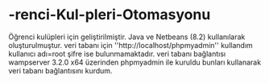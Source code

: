 # -renci-Kul-pleri-Otomasyonu
Öğrenci kulüpleri için geliştirilmiştir.  Java ve Netbeans (8.2) kullanılarak oluşturulmuştur.
veri tabanı için ''http://localhost/phpmyadmin'' kullandım kullanıcı adı=root şifre ise bulunmamaktadır.
veri tabanı bağlantısı wampserver 3.2.0 x64 üzerinden phpmyadmin ile kuruldu bunları kullanarak veri tabanı bağlantısını kurdum.



